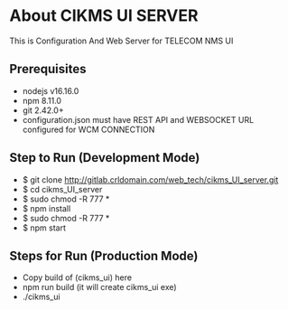 # About CIKMS UI SERVER
This is Configuration And Web Server for TELECOM NMS UI

## Prerequisites

- nodejs v16.16.0
- npm 8.11.0
- git 2.42.0+
- configuration.json must have REST API and WEBSOCKET URL configured for WCM CONNECTION
 


## Step to Run (Development Mode)

- $ git clone http://gitlab.crldomain.com/web_tech/cikms_UI_server.git
- $ cd cikms_UI_server
- $ sudo chmod -R 777 *
- $ npm install
- $ sudo chmod -R 777 *
- $ npm start

## Steps for Run (Production Mode)
- Copy build of (cikms_ui) here
- npm run build (it will create cikms_ui exe)
- ./cikms_ui
 
